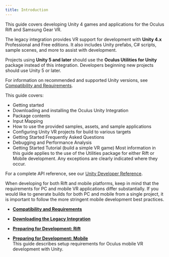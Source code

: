 ```yaml
---
title: Introduction
---
```

This guide covers developing Unity 4 games and applications for the Oculus Rift and Samsung Gear VR. 

The legacy integration provides VR support for development with **Unity 4.x** Professional and Free editions. It also includes Unity prefabs, C# scripts, sample scenes, and more to assist with development. 

Projects using **Unity 5 and later** should use the **Oculus Utilities for Unity** package instead of this integration. Developers beginning new projects should use Unity 5 or later. 

For information on recommended and supported Unity versions, see [Compatibility and Requirements](/documentation/unity/latest/concepts/unity-integration-req/).

This guide covers:

* Getting started
* Downloading and installing the Oculus Unity Integration
* Package contents
* Input Mapping
* How to use the provided samples, assets, and sample applications
* Configuring Unity VR projects for build to various targets
* Getting Started Frequently Asked Questions
* Debugging and Performance Analysis
* Getting Started Tutorial (build a simple VR game)
Most information in this guide applies to the use of the Utilities package for either Rift or Mobile development. Any exceptions are clearly indicated where they occur.

For a complete API reference, see our [Unity Developer Reference](/documentation/game-engines/latest/concepts/book-unity-reference/).

When developing for both Rift and mobile platforms, keep in mind that the requirements for PC and mobile VR applications differ substantially. If you would like to generate builds for both PC and mobile from a single project, it is important to follow the more stringent mobile development best practices.

* **[Compatibility and Requirements](/documentation/unity/latest/concepts/unity-integration-req/)**  

* **[Downloading the Legacy Integration](/documentation/unity/latest/concepts/unity-integration-download/)**  

* **[Preparing for Development: Rift](/documentation/unity/latest/concepts/unity-integration-pcprep/)**  

* **[Preparing for Development: Mobile](/documentation/unity/latest/concepts/unity-integration-mobileprep/)**  
This guide describes setup requirements for Oculus mobile VR development with Unity.
